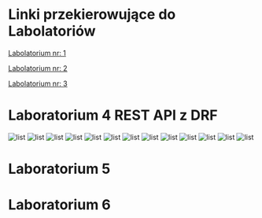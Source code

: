 # Linki przekierowujące do Labolatoriów 

<p><a href="#Lab4">Labolatorium nr: 1</a></p>
<p><a href="#Lab5">Labolatorium nr: 2</a></p>
<p><a href="#Lab6">Labolatorium nr: 3</a></p>

<a id="Lab4"></a></p>

# Laboratorium 4 REST API z DRF
![list](Lab4/DRF/static/Scr/1.PNG "Start")
![list](Lab4/DRF/static/Scr/2.PNG "Start")
![list](Lab4/DRF/static/Scr/3.PNG "Start")
![list](Lab4/DRF/static/Scr/4.PNG "Start")
![list](Lab4/DRF/static/Scr/5.PNG "Start")
![list](Lab4/DRF/static/Scr/6.PNG "Start")
![list](Lab4/DRF/static/Scr/7.PNG "Start")
![list](Lab4/DRF/static/Scr/8.PNG "Start")
![list](Lab4/DRF/static/Scr/9.PNG "Start")
![list](Lab4/DRF/static/Scr/10.PNG "Start")
![list](Lab4/DRF/static/Scr/11.PNG "Start")
![list](Lab4/DRF/static/Scr/12.PNG "Start")
![list](Lab4/DRF/static/Scr/13.PNG "Start")








<a id="Lab5"></a>
# Laboratorium 5 


<a id="Lab6"></a>
# Laboratorium 6 



